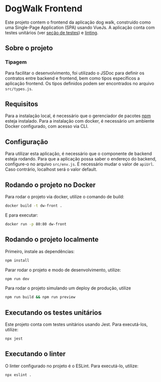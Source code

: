# DogWalk Frontend

Este projeto contem o frontend da aplicação dog walk, construído como uma Single-Page Application (SPA) usando VueJs. A aplicação conta com testes unitários (ver [seção de testes](#Executando-os-testes-unitários)) e [linting](#Executando-o-linter).

## Sobre o projeto

### Tipagem
Para facilitar o desenvolvimento, foi utilizado o JSDoc para definir os contratos entre backend e frontend, bem como tipos específicos a aplicação frontend. Os tipos definidos podem ser encontrados no arquivo `src/types.js`.

## Requisitos

Para a instalação local, é necessário que o gerenciador de pacotes [npm](https://www.npmjs.com/) esteja instalado. Para a instalação com docker, é necessário um ambiente Docker configurado, com acesso via CLI.

## Configuração

Para utilizar esta aplicação, é necessário que o componente de backend esteja rodando. Para que a aplicação possa saber o endereço do backend, configure-o no arquivo `src/env.js`. É necessário mudar o valor de `apiUrl`. Caso contrário, localhost será o valor default.

## Rodando o projeto no Docker

Para rodar o projeto via docker, utilize o comando de build:
```sh
docker build -t dw-front .
```

E para executar:
```sh
docker run -p 80:80 dw-front
```

## Rodando o projeto localmente

Primeiro, instale as dependências:
```sh
npm install
```

Parar rodar o projeto e modo de desenvolvimento, utilize:

```sh
npm run dev
```

Para rodar o projeto simulando um deploy de produção, utilize
```sh
npm run build && npm run preview
```

## Executando os testes unitários

Este projeto conta com testes unitários usando Jest. Para executá-los, utilize:
```sh
npx jest
```

## Executando o linter

O linter configurado no projeto é o ESLint. Para executá-lo, utilize:
```sh
npx eslint .
```